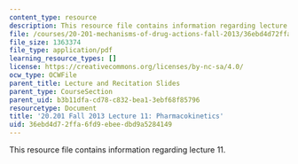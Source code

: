 ```yaml
---
content_type: resource
description: This resource file contains information regarding lecture 11.
file: /courses/20-201-mechanisms-of-drug-actions-fall-2013/36ebd4d72ffa6fd9ebeedbd9a5284149_MIT20_201F13_L11_pharma.pdf
file_size: 1363374
file_type: application/pdf
learning_resource_types: []
license: https://creativecommons.org/licenses/by-nc-sa/4.0/
ocw_type: OCWFile
parent_title: Lecture and Recitation Slides
parent_type: CourseSection
parent_uid: b3b11dfa-cd78-c832-bea1-3ebf68f85796
resourcetype: Document
title: '20.201 Fall 2013 Lecture 11: Pharmacokinetics'
uid: 36ebd4d7-2ffa-6fd9-ebee-dbd9a5284149
---
```

This resource file contains information regarding lecture 11.